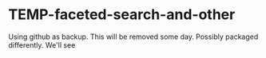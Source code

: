 TEMP-faceted-search-and-other
=============================

Using github as backup. This will be removed some day. Possibly packaged differently. We'll see
